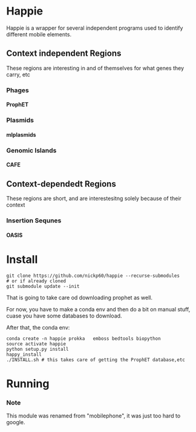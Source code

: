 # Happie
Happie is a wrapper for several independent programs used to identify different mobile elements.

## Context independent Regions
These regions are interesting in and of themselves for what genes they carry, etc
### Phages
#### ProphET
### Plasmids
#### mlplasmids
### Genomic Islands
#### CAFE
## Context-dependedt Regions
These regions are short, and are interestesitng solely because of their context
### Insertion Sequnes
#### OASIS


# Install

```
git clone https://github.com/nickp60/happie --recurse-submodules
# or if already cloned
git submodule update --init
```

That is going to take care od downloading prophet as well.

For now, you have to make a conda env and then do a bit on manual stuff, cuase you have some databases to download.

After that, the conda env:

```
conda create -n happie prokka   emboss bedtools biopython
source activate happie
python setup.py install
happy_install
./INSTALL.sh # this takes care of getting the ProphET database,etc
```

# Running



### Note
This module was renamed from "mobilephone", it was just too hard to google.
